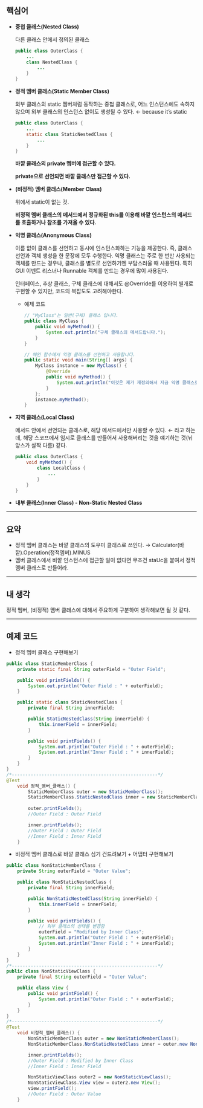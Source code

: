 ## 핵심어

- **중첩 클래스(Nested Class)**
    
    다른 클래스 안에서 정의된 클래스
    
    ```java
    public class OuterClass {
        ...
        class NestedClass {
            ...
        }
    }
    ```
    
- **정적 멤버 클래스(Static Member Class)**
    
    외부 클래스의 static 멤버처럼 동작하는 중첩 클래스로, 어느 인스턴스에도 속하지 않으며 외부 클래스의 인스턴스 없이도 생성될 수 있다. ← because it’s static
    
    ```java
    public class OuterClass {
        ...
        static class StaticNestedClass {
            ...
        }
    }
    ```
    
    **바깥 클래스의 private 멤버에 접근할 수 있다.**
    
    **private으로 선언되면 바깥 클래스만 접근할 수 있다.**
    
- **(비정적) 멤버 클래스(Member Class)**
    
    위에서 static이 없는 것.
    
    **비정적 멤버 클래스의 메서드에서 정규화된 this를 이용해 바깥 인스턴스의 메서드를 호출하거나 참조를 가져올 수 있다.**
    
- **익명 클래스(Anonymous Class)**
    
    이름 없이 클래스를 선언하고 동시에 인스턴스화하는 기능을 제공한다.
    즉, 클래스 선언과 객체 생성을 한 문장에 모두 수행한다.
    익명 클래스는 주로 한 번만 사용되는 객체를 만드는 경우나, 클래스를 별도로 선언하기엔 부담스러울 때 사용된다.
    특히 GUI 이벤트 리스너나 Runnable 객체를 만드는 경우에 많이 사용된다.
    
    인터페이스, 추상 클래스, 구체 클래스에 대해서도 @Override를 이용하여 별개로 구현할 수 있지만, 코드의 복잡도도 고려해야한다.
    
    - 예제 코드
        
        ```java
        // "MyClass"는 일반(구체) 클래스 입니다.
        public class MyClass {
            public void myMethod() {
                System.out.println("구체 클래스의 메서드랍니다.");
            }
        }
        
        // 메인 함수에서 익명 클래스를 선언하고 사용합니다.
        public static void main(String[] args) {
            MyClass instance = new MyClass() {
                @Override
                public void myMethod() {
                    System.out.println("이것은 제가 재정의해서 지금 익명 클래스로 쓸겁니다.");
                }
            };
            instance.myMethod();
        }
        ```
        
- **지역 클래스(Local Class)**
    
    메서드 안에서 선언되는 클래스로, 해당 메서드에서만 사용할 수 있다. ← 라고 하는데, 해당 스코프에서 임시로 클래스를 만들어서 사용해버리는 것을 얘기하는 것(뉘앙스가 살짝 다름) 같다.
    
    ```java
    public class OuterClass {
        void myMethod() {
            class LocalClass {
                ...
            }
        }
    }
    ```
    
- **내부 클래스(Inner Class) - Non-Static Nested Class**

---

## 요약

- 정적 멤버 클래스는 바깥 클래스의 도우미 클래스로 쓰인다.
→ Calculator(바깥).Operation(정적멤버).MINUS
- 멤버 클래스에서 비깥 인스턴스에 접근할 일이 없다면 무조건 staUc을 붙여서 정적 멤버 클래스로 만들어라.

---

## 내 생각

정적 멤버, (비정적) 멤버 클래스에 대해서 주요하게 구분하여 생각해보면 될 것 같다.

---

## 예제 코드

- 정적 멤버 클래스 구현해보기

```java
public class StaticMemberClass {
	private static final String outerField = "Outer Field";

	public void printFields() {
		System.out.println("Outer Field : " + outerField);
	}

	public static class StaticNestedClass {
		private final String innerField;

		public StaticNestedClass(String innerField) {
			this.innerField = innerField;
		}

		public void printFields() {
			System.out.println("Outer Field : " + outerField);
			System.out.println("Inner Field : " + innerField);
		}
	}
}
/*------------------------------------------------------*/
@Test
	void 정적_멤버_클래스() {
		StaticMemberClass outer = new StaticMemberClass();
		StaticMemberClass.StaticNestedClass inner = new StaticMemberClass.StaticNestedClass("Inner Field");
		
		outer.printFields();
		//Outer Field : Outer Field

		inner.printFields();
		//Outer Field : Outer Field
		//Inner Field : Inner Field
	}
```

- 비정적 멤버 클래스로 바깥 클래스 심기 건드려보기 + 어댑터 구현해보기

```java
public class NonStaticMemberClass {
	private String outerField = "Outer Value";

	public class NonStaticNestedClass {
		private final String innerField;

		public NonStaticNestedClass(String innerField) {
			this.innerField = innerField;
		}

		public void printFields() {
			// 외부 클래스의 상태를 변경함
			outerField = "Modified by Inner Class";
			System.out.println("Outer Field : " + outerField);
			System.out.println("Inner Field : " + innerField);
		}
	}
}
/*------------------------------------------------------*/
public class NonStaticViewClass {
	private final String outerField = "Outer Value";

	public class View {
		public void printField() {
			System.out.println("Outer Field : " + outerField);
		}
	}
}
/*------------------------------------------------------*/
@Test
	void 비정적_멤버_클래스() {
		NonStaticMemberClass outer = new NonStaticMemberClass();
		NonStaticMemberClass.NonStaticNestedClass inner = outer.new NonStaticNestedClass("Inner Field");

		inner.printFields();
		//Outer Field : Modified by Inner Class
		//Inner Field : Inner Field

		NonStaticViewClass outer2 = new NonStaticViewClass();
		NonStaticViewClass.View view = outer2.new View();
		view.printField();
		//Outer Field : Outer Value
	}
```
